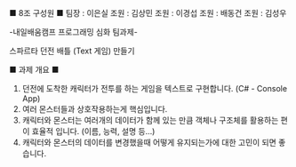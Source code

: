■ 8조 구성원 ■
팀장 : 이은실
조원 : 김상민
조원 : 이경섭
조원 : 배동건
조원 : 김성우

-내일배움캠프 프로그래밍 심화 팀과제-

스파르타 던전 배틀 (Text 게임) 만들기

■ 과제 개요 ■
1. 던전에 도착한 캐릭터가 전투를 하는 게임을 텍스트로 구현합니다. (C# - Console App)
2. 여러 몬스터들과 상호작용하는게 핵심입니다.
3. 캐릭터와 몬스터는 여러개의 데이터가 함께 있는 만큼 객체나 구조체를 활용하는 편이 효율적 입니다.
(이름, 능력, 설명 등…)
4. 캐릭터와 몬스터의 데이터를 변경했을때 어떻게 유지되는가에 대한 고민이 되면 좋습니다.

